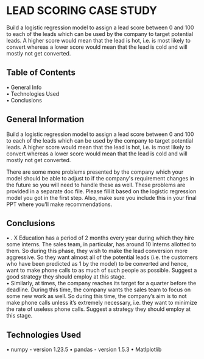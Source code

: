 # LEAD SCORING CASE STUDY
Build a logistic regression model to assign a lead score between 0 and 100 to each of the leads which can be used by the company to target potential leads. A higher score would mean that the lead is hot, i.e. is most likely to convert whereas a lower score would mean that the lead is cold and will mostly not get converted.

## Table of Contents
•⁠  ⁠General Info</br>
•⁠  ⁠Technologies Used</br>
•⁠  ⁠Conclusions



## General Information
Build a logistic regression model to assign a lead score between 0 and 100 to each of the leads which can be used by the company to target potential leads. A higher score would mean that the lead is hot, i.e. is most likely to convert whereas a lower score would mean that the lead is cold and will mostly not get converted.</br>

There are some more problems presented by the company which your model should be able to adjust to if the company's requirement changes in the future so you will need to handle these as well. These problems are provided in a separate doc file. Please fill it based on the logistic regression model you got in the first step. Also, make sure you include this in your final PPT where you'll make recommendations.



## Conclusions
•⁠  . X Education has a period of 2 months every year during which they hire some interns. The sales 
team, in particular, has around 10 interns allotted to them. So during this phase, they wish to make 
the lead conversion more aggressive. So they want almost all of the potential leads (i.e. the 
customers who have been predicted as 1 by the model) to be converted and hence, want to make 
phone calls to as much of such people as possible. Suggest a good strategy they should employ 
at this stage.</br>
•⁠  Similarly, at times, the company reaches its target for a quarter before the deadline. During this 
time, the company wants the sales team to focus on some new work as well. So during this time, 
the company’s aim is to not make phone calls unless it’s extremely necessary, i.e. they want to 
minimize the rate of useless phone calls. Suggest a strategy they should employ at this stage.



## Technologies Used
•⁠  ⁠numpy - version 1.23.5
•⁠  ⁠pandas - version 1.5.3
•⁠  Matlplotlib
